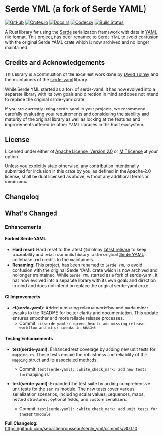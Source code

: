 # Serde YML (a fork of Serde YAML)

[![GitHub][github-badge]][05] [![Crates.io][crates-badge]][06] [![Docs.rs][docs-badge]][07] [![Codecov][codecov-badge]][08] [![Build Status][build-badge]][09]

A Rust library for using the [Serde][01] serialization framework with data in [YAML][04] file format. This project, has been renamed to [Serde YML][00] to avoid confusion with the original Serde YAML crate which is now archived and no longer maintained.

## Credits and Acknowledgements

This library is a continuation of the excellent work done by [David Tolnay][03] and the maintainers of the [serde-yaml][02] library.

While Serde YML started as a fork of serde-yaml, it has now evolved into a separate library with its own goals and direction in mind and does not intend to replace the original serde-yaml crate.

If you are currently using serde-yaml in your projects, we recommend carefully evaluating your requirements and considering the stability and maturity of the original library as well as looking at the features and improvements offered by other YAML libraries in the Rust ecosystem.

## License

Licensed under either of <a href="LICENSE-APACHE">Apache License, Version 2.0</a> or <a href="LICENSE-MIT">MIT license</a> at your option.

Unless you explicitly state otherwise, any contribution intentionally submitted for inclusion in this crate by you, as defined in the Apache-2.0 license, shall be dual licensed as above, without any additional terms or conditions.

## Changelog

[00]: https://serdeyml.com
[01]: https://github.com/serde-rs/serde
[02]: https://github.com/dtolnay/serde-yaml
[03]: https://github.com/dtolnay
[04]: https://yaml.org/
[05]: https://github.com/sebastienrousseau/serde_yml
[06]: https://crates.io/crates/serde_yml
[07]: https://docs.rs/serde_yml
[08]: https://codecov.io/gh/sebastienrousseau/serde_yml
[09]: https://github.com/sebastienrousseau/serde-yml/actions?query=branch%3Amain
[build-badge]: https://img.shields.io/github/actions/workflow/status/sebastienrousseau/serde_yml/release.yml?branch=master&style=for-the-badge "Build Status"
[codecov-badge]: https://img.shields.io/codecov/c/github/sebastienrousseau/serde_yml?style=for-the-badge&token=Q9KJ6XXL67 "Codecov"
[crates-badge]: https://img.shields.io/crates/v/serde_yml.svg?style=for-the-badge&color=fc8d62&logo=rust "Crates.io"
[docs-badge]: https://img.shields.io/badge/docs.rs-serde__yml-66c2a5?style=for-the-badge&labelColor=555555&logo=docs.rs "Docs.rs"
[github-badge]: https://img.shields.io/badge/github-sebastienrousseau/serde--yml-8da0cb?style=for-the-badge&labelColor=555555&logo=github "GitHub"

## What's Changed

### Enhancements

#### Forked Serde YAML

- **Hard reset**: Hard reset to the latest @dtolnay [latest release](https://github.com/dtolnay/serde-yaml/commit/2009506d33767dfc88e979d6bc0d53d09f941c94) to keep traceability and retain commits history to the original [Serde YAML](https://github.com/dtolnay/serde-yaml) codebase and credits to the maintainers.
- **Renaming**: This project, has been renamed to `Serde YML` to avoid confusion with the original Serde YAML crate which is now archived and no longer maintained. While `Serde YML` started as a fork of serde-yaml, it has now evolved into a separate library with its own goals and direction in mind and does not intend to replace the original serde-yaml crate.

#### CI Improvements

- **ci(serde-yaml)**: Added a missing release workflow and made minor tweaks to the README for better clarity and documentation. This update ensures smoother and more reliable release processes.
  - Commit: `ci(serde-yaml): :green_heart: add missing release workflow and minor tweaks in README`

#### Testing Enhancements

- **test(serde-yaml)**: Enhanced test coverage by adding new unit tests for `mapping.rs`. These tests ensure the robustness and reliability of the `Mapping` struct and its associated methods.

  - Commit: `test(serde-yaml): :white_check_mark: add new tests for`mapping.rs``

- **test(serde-yaml)**: Expanded the test suite by adding comprehensive unit tests for the `ser.rs` module. The new tests cover various serialization scenarios, including scalar values, sequences, maps, nested structures, optional fields, and custom serializers.
  - Commit: `test(serde-yaml): :white_check_mark: add unit tests for the`ser.rs`module`

**Full Changelog**: <https://github.com/sebastienrousseau/serde_yml/commits/v0.0.10>
